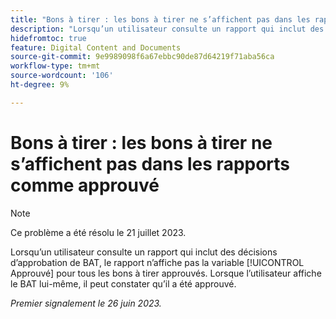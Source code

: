 ```yaml
---
title: "Bons à tirer : les bons à tirer ne s’affichent pas dans les rapports tels qu’ils ont été approuvés"
description: "Lorsqu’un utilisateur consulte un rapport qui inclut des décisions d’approbation de BAT, le rapport n’affiche pas la décision Approuvé pour tous les bons à tirer approuvés. Lorsque l’utilisateur consulte le BAT lui-même, il peut constater qu’il a été approuvé."
hidefromtoc: true
feature: Digital Content and Documents
source-git-commit: 9e9989098f6a67ebbc90de87d64219f71aba56ca
workflow-type: tm+mt
source-wordcount: '106'
ht-degree: 9%

---
```



# Bons à tirer : les bons à tirer ne s’affichent pas dans les rapports comme approuvé

>[!NOTE]
>
>Ce problème a été résolu le 21 juillet 2023.

Lorsqu’un utilisateur consulte un rapport qui inclut des décisions d’approbation de BAT, le rapport n’affiche pas la variable [!UICONTROL Approuvé] pour tous les bons à tirer approuvés. Lorsque l’utilisateur affiche le BAT lui-même, il peut constater qu’il a été approuvé.

_Premier signalement le 26 juin 2023._
